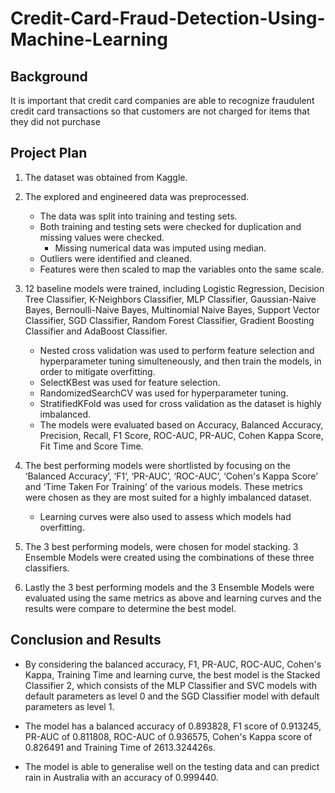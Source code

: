 # Credit-Card-Fraud-Detection-Using-Machine-Learning

## Background

It is important that credit card companies are able to recognize fraudulent credit card transactions so that customers are not charged for items that they did not purchase

## Project Plan

1. The dataset was obtained from Kaggle.

2. The explored and engineered data was preprocessed.
    - The data was split into training and testing sets.
    - Both training and testing sets were checked for duplication and missing values were checked.
        - Missing numerical data was imputed using median.
    - Outliers were identified and cleaned.
    - Features were then scaled to map the variables onto the same scale.

3. 12 baseline models were trained, including Logistic Regression, Decision Tree Classifier, K-Neighbors Classifier, MLP Classifier, Gaussian-Naive Bayes, Bernoulli-Naive Bayes, Multinomial Naive Bayes, Support Vector Classifier, SGD Classifier, Random Forest Classifier, Gradient Boosting Classifier and AdaBoost Classifier.
    - Nested cross validation was used to perform feature selection and hyperparameter tuning simulteneously, and then train the models, in order to mitigate overfitting.
    - SelectKBest was used for feature selection.
    - RandomizedSearchCV was used for hyperparameter tuning.
    - StratifiedKFold was used for cross validation as the dataset is highly imbalanced.
    - The models were evaluated based on Accuracy, Balanced Accuracy, Precision, Recall, F1 Score, ROC-AUC, PR-AUC, Cohen Kappa Score, Fit Time and Score Time.

4.  The best performing models were shortlisted by focusing on the ‘Balanced Accuracy’, ‘F1’, ‘PR-AUC’, ‘ROC-AUC’, ‘Cohen's Kappa Score’ and ‘Time Taken For Training’ of the various models. These metrics were chosen as they are most suited for a highly imbalanced dataset.
    - Learning curves were also used to assess which models had overfitting.

5. The 3 best performing models, were chosen for model stacking. 3 Ensemble Models were created using the combinations of these three classifiers.

6. Lastly the 3 best performing models and the 3 Ensemble Models were evaluated using the same metrics as above and learning curves and the results were compare to determine the best model.

## Conclusion and Results

- By considering the balanced accuracy, F1, PR-AUC, ROC-AUC, Cohen's Kappa, Training Time and learning curve, the best model is the Stacked Classifier 2, which consists of the MLP Classifier and SVC models with default parameters as level 0 and the SGD Classifier model with default parameters as level 1.

- The model has a balanced accuracy of 0.893828, F1 score of 0.913245, PR-AUC of 0.811808, ROC-AUC of 0.936575, Cohen's Kappa score of 0.826491 and Training Time of 2613.324426s.

- The model is able to generalise well on the testing data and can predict rain in Australia with an accuracy of 0.999440.
